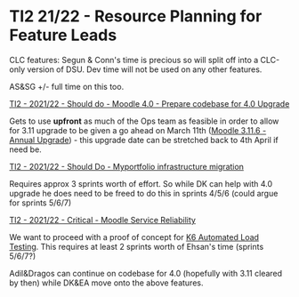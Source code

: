 # TI2 21/22 - Resource Planning for Feature Leads

CLC features: Segun & Conn's time is precious so will split off into a CLC-only version of DSU. Dev time will not be used on any other features.

AS&SG +/- full time on this too.

[TI2 - 2021/22 - Should do - Moodle 4.0 - Prepare codebase for 4.0 Upgrade](https://wiki.ucl.ac.uk/pages/viewpage.action?pageId=181240202)

Gets to use **upfront** as much of the Ops team as feasible in order to allow for 3.11 upgrade to be given a go ahead on March 11th ([Moodle 3.11.6 - Annual Upgrade](Moodle_3.11.6_-_Annual_Upgrade)) - this upgrade date can be stretched back to 4th April if need be.

[TI2 - 2021/22 - Should Do - Myportfolio infrastructure migration](https://wiki.ucl.ac.uk/pages/viewpage.action?pageId=172459339)

Requires approx 3 sprints worth of effort. So while DK can help with 4.0 upgrade he does need to be freed to do this in sprints 4/5/6 (could argue for sprints 5/6/7)

[TI2 - 2021/22 - Critical - Moodle Service Reliability](https://wiki.ucl.ac.uk/pages/viewpage.action?pageId=190613256)

We want to proceed with a proof of concept for [K6 Automated Load Testing](K6_Automated_Load_Testing). This requires at least 2 sprints worth of Ehsan's time (sprints 5/6/7?)

Adil&Dragos can continue on codebase for 4.0 (hopefully with 3.11 cleared by then) while DK&EA move onto the above features.


